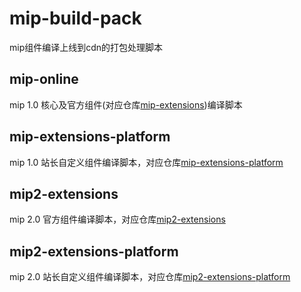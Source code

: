 # mip-build-pack

mip组件编译上线到cdn的打包处理脚本

## mip-online

mip 1.0 核心及官方组件(对应仓库[mip-extensions](https://github.com/mipengine/mip-extensions))编译脚本

## mip-extensions-platform

mip 1.0 站长自定义组件编译脚本，对应仓库[mip-extensions-platform](https://github.com/mipengine/mip-extensions-platform)

## mip2-extensions

mip 2.0 官方组件编译脚本，对应仓库[mip2-extensions](https://github.com/mipengine/mip2-extensions)

## mip2-extensions-platform

mip 2.0 站长自定义组件编译脚本，对应仓库[mip2-extensions-platform](https://github.com/mipengine/mip2-extensions-platform)


